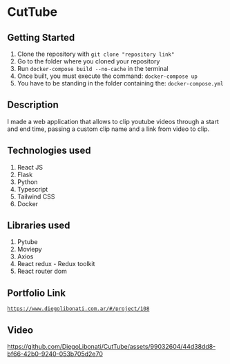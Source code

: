 # CutTube

## Getting Started

1. Clone the repository with `git clone "repository link"`
2. Go to the folder where you cloned your repository
3. Run `docker-compose build --no-cache` in the terminal
4. Once built, you must execute the command: `docker-compose up`
5. You have to be standing in the folder containing the: `docker-compose.yml`

## Description

I made a web application that allows to clip youtube videos through a start and end time, passing a custom clip name and a link from video to clip.

## Technologies used

1. React JS
2. Flask
3. Python
4. Typescript
5. Tailwind CSS
6. Docker

## Libraries used

1. Pytube
2. Moviepy
3. Axios
4. React redux - Redux toolkit
5. React router dom

## Portfolio Link

[`https://www.diegolibonati.com.ar/#/project/108`](https://www.diegolibonati.com.ar/#/project/108)

## Video

https://github.com/DiegoLibonati/CutTube/assets/99032604/44d38dd8-bf66-42b0-9240-053b705d2e70
